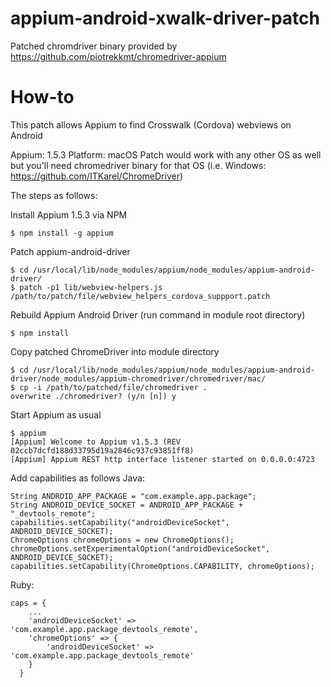 # appium-android-xwalk-driver-patch

Patched chromdriver binary provided by https://github.com/piotrekkmt/chromedriver-appium

# How-to

This patch allows Appium to find Crosswalk (Cordova) webviews on Android

Appium: 1.5.3
Platform: macOS
Patch would work with any other OS as well but you'll need chromedriver binary for that OS (i.e. Windows: https://github.com/ITKarel/ChromeDriver)

The steps as follows:

Install Appium 1.5.3 via NPM
```
$ npm install -g appium
```
Patch appium-android-driver
```
$ cd /usr/local/lib/node_modules/appium/node_modules/appium-android-driver/
$ patch -p1 lib/webview-helpers.js /path/to/patch/file/webview_helpers_cordova_suppport.patch
```
Rebuild Appium Android Driver (run command in module root directory)
```
$ npm install
```
Copy patched ChromeDriver into module directory
```
$ cd /usr/local/lib/node_modules/appium/node_modules/appium-android-driver/node_modules/appium-chromedriver/chromedriver/mac/
$ cp -i /path/to/patched/file/chromedriver .
overwrite ./chromedriver? (y/n [n]) y
```
Start Appium as usual
```
$ appium
[Appium] Welcome to Appium v1.5.3 (REV 02ccb7dcfd188d33795d19a2846c937c93851ff8)
[Appium] Appium REST http interface listener started on 0.0.0.0:4723
```
Add capabilities as follows
Java:
```
String ANDROID_APP_PACKAGE = "com.example.app.package";
String ANDROID_DEVICE_SOCKET = ANDROID_APP_PACKAGE + "_devtools_remote";
capabilities.setCapability("androidDeviceSocket", ANDROID_DEVICE_SOCKET);
ChromeOptions chromeOptions = new ChromeOptions();
chromeOptions.setExperimentalOption("androidDeviceSocket", ANDROID_DEVICE_SOCKET);
capabilities.setCapability(ChromeOptions.CAPABILITY, chromeOptions);
```
Ruby:
```
caps = {
    ...
    'androidDeviceSocket' => 'com.example.app.package_devtools_remote',
    'chromeOptions' => {
        'androidDeviceSocket' => 'com.example.app.package_devtools_remote'
    }
  }
```
